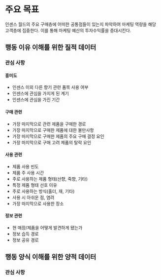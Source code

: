 # 주요 목표
인센스 월드의 주요 구매층에 어떠한 공통점들이 있는지 파악하여 마케팅 역량을 해당 고객층에 집중한다. 이를 통해 마케팅 예산의 투자수익률을 증대시킨다.

## 행동 이유 이해를 위한 질적 데이터

### 관심 사항
#### 흥미도
- 인센스 이외 다른 향기 관련 품목 사용 여부
- 인센스에 관심을 가지게 된 계기
- 인센스에 관심을 가진 기간

#### 구매 관련
- 가장 마지막으로 관련 제품을 구매한 경로
- 가장 마지막으로 구매한 제품에 대한 불만사항
- 가장 마지막으로 구매한 제품의 주요 구매 결정 요인
- 가장 마지막으로 구매 고려 제품의 탈락 요인

#### 사용 관련
- 제품 사용 빈도
- 제품 주 사용 시간
- 주로 사용하는 제품 형태(선향, 죽향, 기타)
- 특정 제품 형태 선호 이유
- 주로 사용하는 방식(홀더, 재, 기타)
- 사용 시 아쉬운 점, 염려
- 가장 마지막으로 사용한 장소

#### 정보 관련
- 현 매장/제품을 어떻게 발견하게 됐는가
- 정보 습득 경로
- 정보 공유 경로

## 행동 양식 이해를 위한 양적 데이터
### 관심 사항